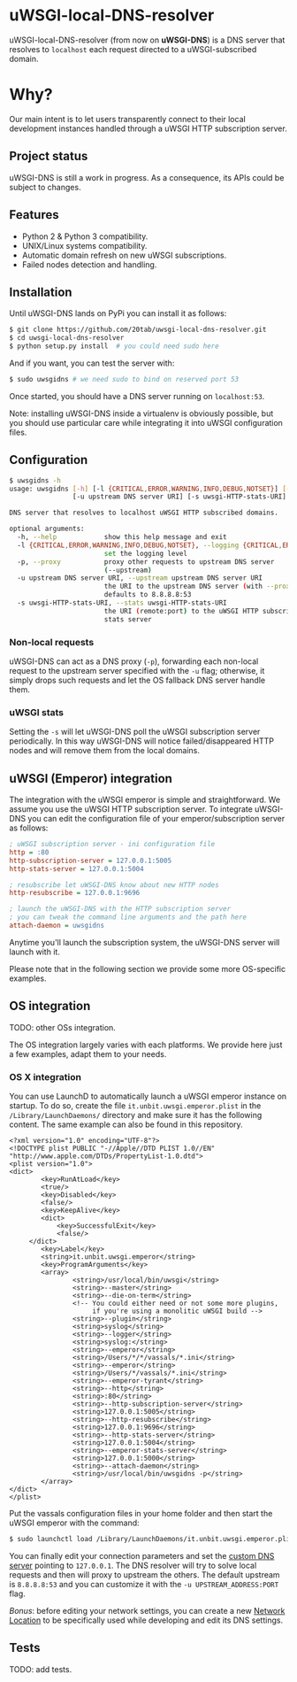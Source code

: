 # uWSGI-local-DNS-resolver
uWSGI-local-DNS-resolver (from now on __uWSGI-DNS__) is a DNS server that resolves to `localhost` each request directed to a uWSGI-subscribed domain.

# Why?
Our main intent is to let users transparently connect to their local development instances handled through a uWSGI HTTP subscription server.

## Project status
uWSGI-DNS is still a work in progress. As a consequence, its APIs could be subject to changes.

## Features
- Python 2 & Python 3 compatibility.
- UNIX/Linux systems compatibility.
- Automatic domain refresh on new uWSGI subscriptions.
- Failed nodes detection and handling.

## Installation
Until uWSGI-DNS lands on PyPi you can install it as follows:
```bash
$ git clone https://github.com/20tab/uwsgi-local-dns-resolver.git
$ cd uwsgi-local-dns-resolver
$ python setup.py install  # you could need sudo here
```

And if you want, you can test the server with:
```bash
$ sudo uwsgidns # we need sudo to bind on reserved port 53
```

Once started, you should have a DNS server running on `localhost:53`.

Note: installing uWSGI-DNS inside a virtualenv is obviously possible, but you should use particular care while integrating it into uWSGI configuration files.

## Configuration
```bash
$ uwsgidns -h
usage: uwsgidns [-h] [-l {CRITICAL,ERROR,WARNING,INFO,DEBUG,NOTSET}] [-p]
                [-u upstream DNS server URI] [-s uwsgi-HTTP-stats-URI]

DNS server that resolves to localhost uWSGI HTTP subscribed domains.

optional arguments:
  -h, --help            show this help message and exit
  -l {CRITICAL,ERROR,WARNING,INFO,DEBUG,NOTSET}, --logging {CRITICAL,ERROR,WARNING,INFO,DEBUG,NOTSET}
                        set the logging level
  -p, --proxy           proxy other requests to upstream DNS server
                        (--upstream)
  -u upstream DNS server URI, --upstream upstream DNS server URI
                        the URI to the upstream DNS server (with --proxy),
                        defaults to 8.8.8.8:53
  -s uwsgi-HTTP-stats-URI, --stats uwsgi-HTTP-stats-URI
                        the URI (remote:port) to the uWSGI HTTP subscription
                        stats server
```

### Non-local requests
uWSGI-DNS can act as a DNS proxy (`-p`), forwarding each non-local request to the upstream server specified with the `-u` flag;
otherwise, it simply drops such requests and let the OS fallback DNS server handle them.

### uWSGI stats
Setting the `-s` will let uWSGI-DNS poll the uWSGI subscription server periodically.
In this way uWSGI-DNS will notice failed/disappeared HTTP nodes and will remove them from the local domains.

## uWSGI (Emperor) integration
The integration with the uWSGI emperor is simple and straightforward.
We assume you use the uWSGI HTTP subscription server.
To integrate uWSGI-DNS you can edit the configuration file of your emperor/subscription server as follows:

```ini
; uWSGI subscription server - ini configuration file
http = :80
http-subscription-server = 127.0.0.1:5005
http-stats-server = 127.0.0.1:5004

; resubscribe let uWSGI-DNS know about new HTTP nodes
http-resubscribe = 127.0.0.1:9696

; launch the uWSGI-DNS with the HTTP subscription server
; you can tweak the command line arguments and the path here
attach-daemon = uwsgidns
```
Anytime you'll launch the subscription system, the uWSGI-DNS server will launch with it.

Please note that in the following section we provide some more OS-specific examples.

## OS integration
TODO: other OSs integration.

The OS integration largely varies with each platforms.
We provide here just a few examples, adapt them to your needs.

### OS X integration
You can use LaunchD to automatically launch a uWSGI emperor instance on startup.
To do so, create the file `it.unbit.uwsgi.emperor.plist` in the `/Library/LaunchDaemons/` directory and make sure it has the following content.
The same example can also be found in this repository.

```plist
<?xml version="1.0" encoding="UTF-8"?>
<!DOCTYPE plist PUBLIC "-//Apple//DTD PLIST 1.0//EN" "http://www.apple.com/DTDs/PropertyList-1.0.dtd">
<plist version="1.0">
<dict>
        <key>RunAtLoad</key>
        <true/>
        <key>Disabled</key>
        <false/>
        <key>KeepAlive</key>
    	<dict>
         	<key>SuccessfulExit</key>
         	<false/>
   	 </dict>
        <key>Label</key>
        <string>it.unbit.uwsgi.emperor</string>
        <key>ProgramArguments</key>
        <array>
                <string>/usr/local/bin/uwsgi</string>
                <string>--master</string>
                <string>--die-on-term</string>
                <!-- You could either need or not some more plugins,
                     if you're using a monolitic uWSGI build -->
                <string>--plugin</string>
                <string>syslog</string>
                <string>--logger</string>
                <string>syslog:</string>
                <string>--emperor</string>
                <string>/Users/*/*/vassals/*.ini</string>
                <string>--emperor</string>
                <string>/Users/*/vassals/*.ini</string>
                <string>--emperor-tyrant</string>
                <string>--http</string>
                <string>:80</string>
                <string>--http-subscription-server</string>
                <string>127.0.0.1:5005</string>
                <string>--http-resubscribe</string>
                <string>127.0.0.1:9696</string>
                <string>--http-stats-server</string>
                <string>127.0.0.1:5004</string>
                <string>--emperor-stats-server</string>
                <string>127.0.0.1:5000</string>
                <string>--attach-daemon</string>
                <string>/usr/local/bin/uwsgidns -p</string>
        </array>
</dict>
</plist>
```
Put the vassals configuration files in your home folder and then start the uWSGI emperor with the command:
```bash
$ sudo launchctl load /Library/LaunchDaemons/it.unbit.uwsgi.emperor.plist
```

You can finally edit your connection parameters and set the [custom DNS server](https://support.apple.com/kb/PH14159) pointing to `127.0.0.1`.
The DNS resolver will try to solve local requests and then will proxy to upstream the others.
The default upstream is `8.8.8.8:53` and you can customize it with the `-u UPSTREAM_ADDRESS:PORT` flag.

_Bonus_: before editing your network settings, you can create a new [Network Location](https://support.apple.com/en-us/HT202480) to be specifically used while developing and edit its DNS settings.

## Tests
TODO: add tests.
